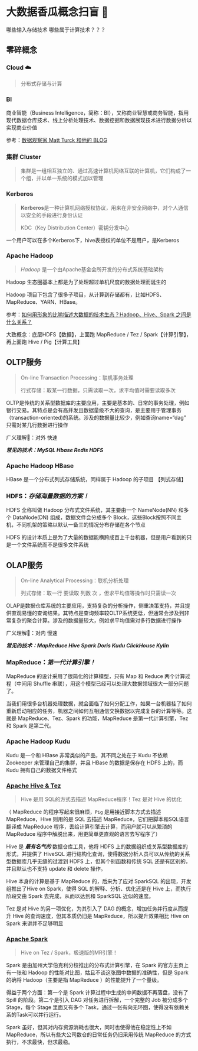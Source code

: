 # 大数据香瓜概念扫盲 🤪

哪些输入存储技术 哪些属于计算技术？？？

## 零碎概念

### Cloud ☁️

> 分布式存储与计算

### BI

商业智能（Business Intelligence，简称：BI），又称商业智慧或商务智能，指用现代数据仓库技术、线上分析处理技术、数据挖掘和数据展现技术进行数据分析以实现商业价值

参考：[数据观察家 Matt Turck 和他的 BLOG](https://mattturck.com/data2019/#more-1221)

### 集群 Cluster

> 集群是一组相互独立的、通过高速计算机网络互联的计算机，它们构成了一个组，并以单一系统的模式加以管理

### Kerberos

> **Kerberos**是一种计算机网络授权协议，用来在非安全网络中，对个人通信以安全的手段进行身份认证
>
> KDC（Key Distribution Center）密钥分发中心

一个用户可以在多个Kerberos下，hive表授权的单位不是用户，是Kerberos



### Apache Hadoop

> *Hadoop* 是一个由Apache基金会所开发的分布式系统基础架构

Hadoop 生态圈基本上都是为了处理超过单机尺度的数据处理而诞生的

Hadoop 项目下包含了很多子项目，从计算到存储都有，比如HDFS、MapReduce、YARN、HBase。

参考：[如何用形象的比喻描述大数据的技术生态？Hadoop、Hive、Spark 之间是什么关系？](https://www.zhihu.com/question/27974418/answer/38965760)

大致概念：底层HDFS【数据】，上面跑 MapReduce / Tez / Spark【计算引擎】，再上面跑 Hive / Pig【计算工具】

## OLTP服务

> On-line Transaction Processing：联机事务处理
>
> 行式存储：取某一行数据，只需读取一次，求平均值时需要读取多次

OLTP是传统的关系型数据库的主要应用，主要是基本的、日常的事务处理，例如银行交易。其特点是会有高并发且数据量级不大的查询，是主要用于管理事务（transaction-oriented)的系统。涉及的数据量比较少，例如查询name=“dag” 只需对某几行数据进行操作

广义理解🤔：对外 快速

***常见的技术：MySQL Hbase  Redis HDFS***

### Apache Hadoop HBase

HBase 是一个分布式列式存储系统，同样属于 Hadoop 的子项目 【列式存储】

### HDFS：*存储海量数据的方案！*

HDFS 全称叫做 Hadoop 分布式文件系统，其主要由一个 NameNode(NN) 和多个 DataNode(DN) 组成，数据文件会分成多个 Block，这些Block按照不同主机，不同机架的策略以默认一备三的情况分布存储在各个节点

HDFS 的设计本质上是为了大量的数据能横跨成百上千台机器，但是用户看到的只是一个文件系统而不是很多文件系统



## OLAP服务

> On-line Analytical Processing：联机分析处理
>
>  列式存储：取一行 要读取 列数 次 ，但求平均值等操作时只需读一次

OLAP是数据仓库系统的主要应用，支持复杂的分析操作，侧重决策支持，并且提供直观易懂的查询结果。其特点是查询频率较OLTP系统更低，但通常会涉及到非常复杂的聚合计算。涉及的数据量较大，例如求平均值需对多行数据进行操作 

广义理解🤔：对内 慢速

***常见的技术：MapReduce Hive Spark Doris Kudu ClickHouse Kylin***

### MapReduce：*第一代计算引擎！*

MapReduce 的设计采用了很简化的计算模型，只有 Map 和 Reduce 两个计算过程（中间用 Shuffle 串联），用这个模型已经可以处理大数据领域很大一部分问题了。

当我们用很多台机器处理数据，就会面临了如何分配工作，如果一台机器挂了如何重新启动相应的任务，机器之间如何互相通信交换数据以完成复杂的计算等等。这就是 MapReduce、Tez、Spark 的功能，MapReduce 是第一代计算引擎，Tez 和 Spark 是第二代。

### Apache Hadoop Kudu

Kudu 是一个和 HBase 非常类似的产品，其不同之处在于 Kudu 不依赖 Zookeeper 来管理自己的集群，并且 HBase 的数据是保存在 HDFS 上的，而 Kudu 拥有自己的数据文件格式

### [Apache Hive & Tez](https://hive.apache.org/)

>  Hive 是用 SQL的方式去描述 MapReduce程序！Tez 是对 Hive 的优化

（ MapReduce 的程序写起来很麻烦，`Pig` 是用接近脚本方式去描述 MapReduce，Hive 则用的是 SQL 去描述 MapReduce，它们把脚本和SQL语言翻译成 MapReduce 程序，丢给计算引擎去计算，而用户就可以从繁琐的 MapReduce 程序中解脱出来，用更简单更直观的语言去写程序了）

Hive 是 ***最有名气的*** 数据仓库工具，他将 HDFS 上的数据组织成关系型数据库的形式，并提供了 HiveSQL 进行结构化查询，使得数据分析人员可以从传统的关系型数据库几乎无缝的过渡到 HDFS 上，但其个别函数和传统 SQL 还是有区别的，并且默认也不支持 update 和 delete 操作。

Hive 本身的计算是基于 MapReduce 的，后来为了应对 SparkSQL 的出现，开发组推出了Hive on Spark，使得 SQL 的解释、分析、优化还是在 Hive 上，而执行阶段交由 Spark 去完成，从而以达到和 SparkSQL 近似的速度。

Tez 是对 Hive 的另一项优化，为其引入了 DAG 的概念，增加任务并行度从而提升 Hive 的查询速度，但其本质仍旧是 MapReduce，所以提升效果相比 Hive on Spark 来讲并不足够明显

### [Apache Spark](https://spark.apache.org/)  

>  Hive on Tez / Spark，极速版的MR引擎！

Spark 是由加州大学伯克利分校推出的分布式计算引擎，在 Spark 的官方主页上有一张和 Hadoop 的性能对比图，姑且不谈这张图中数据的准确性，但是 Spark 的确将 Hadoop（主要是指 MapReduce ）的性能提升了一个量级。

得益于两个方面：第一个是 Spark 计算过程中生成的中间数据不再落盘，没有了 Spill 的阶段。第二个是引入 DAG 对任务进行拆解，一个完整的 Job 被分成多个 Stage，每个 Stage 里面又有多个 Task，通过一张有向无环图，使得没有依赖关系的Task可以并行运行。

Spark 虽好，但其对内存资源消耗也很大，同时也使得他在稳定性上不如 MapReduce，所以有些大公司数仓的日常任务仍旧采用传统 MapReduce 的方式执行，不求最快，但求最稳。